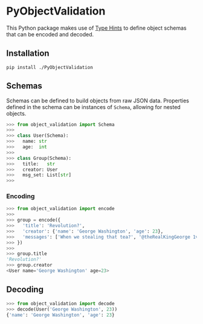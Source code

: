 # PyObjectValidation

This Python package makes use of [Type Hints](https://docs.python.org/3/library/typing.html) to define object schemas that can be encoded and decoded.

## Installation 

```console
pip install ./PyObjectValidation
```

## Schemas

Schemas can be defined to build objects from raw JSON data. Properties defined in the schema can be instances of `Schema`, allowing for nested objects.

```python
>>> from object_validation import Schema
>>>
>>> class User(Schema):
>>>   name: str
>>>   age:  int
>>>
>>> class Group(Schema):
>>>   title:   str
>>>   creator: User
>>>   msg_set: List[str]
>>>
```

### Encoding


```python
>>> from object_validation import encode 
>>>
>>> group = encode({
>>>   'title': 'Revolution?',
>>>   'creator': {'name': 'George Washington', 'age': 23},
>>>   'messages': ['When we stealing that tea?', '@theRealKingGeorge 1v1 me irl']
>>> })
>>>
>>> group.title
'Revolution?'
>>> group.creator
<User name='George Washington' age=23>
```

## Decoding

```python
>>> from object_validation import decode
>>> decode(User('George Washington', 23))
{'name': 'George Washington', 'age': 23}
```
